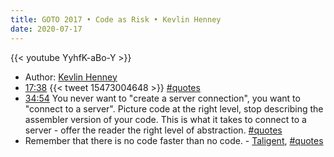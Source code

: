 ```yaml
---
title: GOTO 2017 • Code as Risk • Kevlin Henney
date: 2020-07-17
---
```


{{< youtube YyhfK-aBo-Y >}}

- Author: [Kevlin Henney]
- [17:38] {{< tweet 15473004648 >}} [#quotes]
- [34:54] You never want to "create a server connection", you want to "connect to a server". Picture code at the right level, stop describing the assembler version of your code. This is what it takes to connect to a server - offer the reader the right level of abstraction. [#quotes]
- Remember that there is no code faster than no code. - [Taligent], [#quotes]



[Kevlin Henney]: ../people/kevlin-henney.md
[17:38]: https://youtu.be/YyhfK-aBo-Y?t=1058
[34:54]: https://youtu.be/YyhfK-aBo-Y?t=2094

[#quotes]: ../quotes.md
[Taligent]: ../books/taligents-guide-to-designing-programs.md
